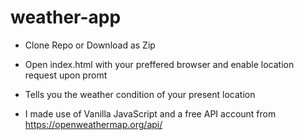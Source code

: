 # weather-app

*   Clone Repo or Download as Zip
*   Open index.html with your preffered browser and enable location request upon promt
*   Tells you the weather condition of your present location


*   I made use of Vanilla JavaScript and a free API account from https://openweathermap.org/api/